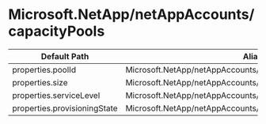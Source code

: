 # Microsoft.NetApp/netAppAccounts/capacityPools

| Default Path | Alias |
|---|---|
| properties.poolId | Microsoft.NetApp/netAppAccounts/capacityPools/poolId |
| properties.size | Microsoft.NetApp/netAppAccounts/capacityPools/size |
| properties.serviceLevel | Microsoft.NetApp/netAppAccounts/capacityPools/serviceLevel |
| properties.provisioningState | Microsoft.NetApp/netAppAccounts/capacityPools/provisioningState |

